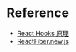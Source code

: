 # Reference 

- [React Hooks 原理](https://zhuanlan.zhihu.com/p/540415887)
- [ReactFiber.new.js](https://github.com/facebook/react/blob/4cd788aef03d8f32c03e4dac4d0cf28b220cedfb/packages/react-reconciler/src/ReactFiber.new.js#L119)